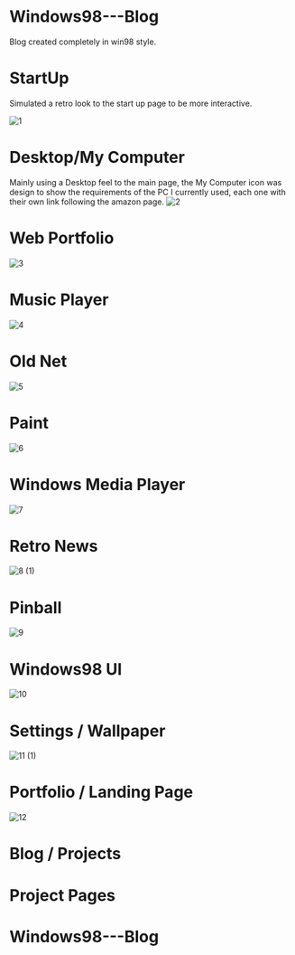 # Windows98---Blog
Blog created completely in win98 style.

# StartUp
Simulated a retro look to the start up page to be more interactive. 

![1](https://github.com/user-attachments/assets/48947acb-7f44-4290-a029-134aa4e9c4fe)



# Desktop/My Computer
Mainly using a Desktop feel to the main page, the My Computer icon was design to show the requirements of the PC I currently used, each one with their own link following the amazon page.
![2](https://github.com/user-attachments/assets/cfa9888f-a24b-4876-b307-e1eb5b331a1d)


# Web Portfolio
![3](https://github.com/user-attachments/assets/d1ac92d0-23fd-4c5c-8ba1-987d99df86f6)


# Music Player
![4](https://github.com/user-attachments/assets/8b25b249-1e32-4f08-be53-18366323f9c5)


# Old Net
![5](https://github.com/user-attachments/assets/47d7230e-af3b-4714-ab8e-3297b5461be0)


# Paint
![6](https://github.com/user-attachments/assets/2aa820a7-a118-4a5b-87f2-d008375e38dd)


# Windows Media Player
![7](https://github.com/user-attachments/assets/20790076-6ccc-4055-95e1-41d0e4badef2)


# Retro News
![8 (1)](https://github.com/user-attachments/assets/08048dc8-531c-414e-9e6a-2b0a92d0af3e)


# Pinball
![9](https://github.com/user-attachments/assets/19952c52-95af-4913-9e23-3066036bffae)


# Windows98 UI
![10](https://github.com/user-attachments/assets/dad217f8-1043-4b46-a498-89961b627369)


# Settings / Wallpaper
![11 (1)](https://github.com/user-attachments/assets/7282ce2f-3742-4b58-b5be-930b899568ba)


# Portfolio / Landing Page
![12](https://github.com/user-attachments/assets/2ea69862-7c0a-4f61-a0d1-4fad1e77e7ae)


# Blog / Projects

# Project Pages
# Windows98---Blog

